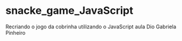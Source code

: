 # snacke_game_JavaScript
Recriando o jogo da cobrinha utilizando o JavaScript aula Dio Gabriela Pinheiro
